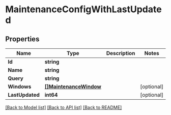 # MaintenanceConfigWithLastUpdated

## Properties

Name | Type | Description | Notes
------------ | ------------- | ------------- | -------------
**Id** | **string** |  | 
**Name** | **string** |  | 
**Query** | **string** |  | 
**Windows** | [**[]MaintenanceWindow**](MaintenanceWindow.md) |  | [optional] 
**LastUpdated** | **int64** |  | [optional] 

[[Back to Model list]](../README.md#documentation-for-models) [[Back to API list]](../README.md#documentation-for-api-endpoints) [[Back to README]](../README.md)


